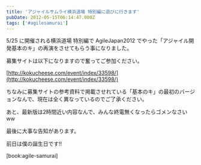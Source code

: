 ```yaml
---
title: 'アジャイルサムライ横浜道場 特別編に遊びに行きます'
pubDate: 2012-05-15T06:14:47.000Z
tags: ['#agilesamurai']
---
```


5/25 に開催される横浜道場 特別編で AgileJapan2012 でやった「アジャイル開発基本のキ」の再演をさせてもらう事になりました。

募集サイトは以下になりますので奮ってご参加ください。

[http://kokucheese.com/event/index/33598/](http://kokucheese.com/event/index/33598/)

ちなみに募集サイトの参考資料で掲載させれている「基本のキ」の最初のバージョンなんで、現在は全く異なっているのでご了承ください。

あと、最新版は2時間近い内容なんで、みんな終電無くなったらゴメンなさいww

最後に大事な告知があります。

前日は僕の誕生日です!!

[book:agile-samurai]
